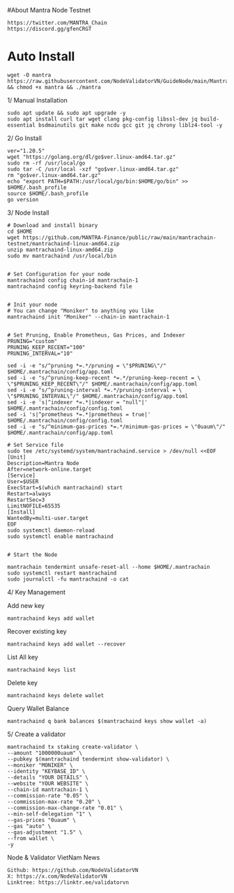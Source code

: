 #About Mantra Node Testnet

    https://twitter.com/MANTRA_Chain
    https://discord.gg/gfenCRGT

# Auto Install

    wget -O mantra https://raw.githubusercontent.com/NodeValidatorVN/GuideNode/main/Mantra/mantra && chmod +x mantra && ./mantra

1/ Manual Installation

    sudo apt update && sudo apt upgrade -y
    sudo apt install curl tar wget clang pkg-config libssl-dev jq build-essential bsdmainutils git make ncdu gcc git jq chrony liblz4-tool -y

2/ Go Install

    ver="1.20.5"
    wget "https://golang.org/dl/go$ver.linux-amd64.tar.gz"
    sudo rm -rf /usr/local/go
    sudo tar -C /usr/local -xzf "go$ver.linux-amd64.tar.gz"
    rm "go$ver.linux-amd64.tar.gz"
    echo "export PATH=$PATH:/usr/local/go/bin:$HOME/go/bin" >> $HOME/.bash_profile
    source $HOME/.bash_profile
    go version

3/ Node Install

    # Download and install binary
    cd $HOME
    wget https://github.com/MANTRA-Finance/public/raw/main/mantrachain-testnet/mantrachaind-linux-amd64.zip
    unzip mantrachaind-linux-amd64.zip
    sudo mv mantrachaind /usr/local/bin


    # Set Configuration for your node
    mantrachaind config chain-id mantrachain-1
    mantrachaind config keyring-backend file


    # Init your node
    # You can change "Moniker" to anything you like
    mantrachaind init "Moniker" --chain-in mantrachain-1


    # Set Pruning, Enable Prometheus, Gas Prices, and Indexer
    PRUNING="custom"
    PRUNING_KEEP_RECENT="100"
    PRUNING_INTERVAL="10"

    sed -i -e "s/^pruning *=.*/pruning = \"$PRUNING\"/" $HOME/.mantrachain/config/app.toml
    sed -i -e "s/^pruning-keep-recent *=.*/pruning-keep-recent = \
    \"$PRUNING_KEEP_RECENT\"/" $HOME/.mantrachain/config/app.toml
    sed -i -e "s/^pruning-interval *=.*/pruning-interval = \
    \"$PRUNING_INTERVAL\"/" $HOME/.mantrachain/config/app.toml
    sed -i -e 's|^indexer *=.*|indexer = "null"|' $HOME/.mantrachain/config/config.toml
    sed -i 's|^prometheus *=.*|prometheus = true|' $HOME/.mantrachain/config/config.toml
    sed -i -e "s/^minimum-gas-prices *=.*/minimum-gas-prices = \"0uaum\"/" $HOME/.mantrachain/config/app.toml

    # Set Service file
    sudo tee /etc/systemd/system/mantrachaind.service > /dev/null <<EOF
    [Unit]
    Description=Mantra Node
    After=network-online.target
    [Service]
    User=$USER
    ExecStart=$(which mantrachaind) start
    Restart=always
    RestartSec=3
    LimitNOFILE=65535
    [Install]
    WantedBy=multi-user.target
    EOF
    sudo systemctl daemon-reload
    sudo systemctl enable mantrachaind


    # Start the Node

    mantrachain tendermint unsafe-reset-all --home $HOME/.mantrachain
    sudo systemctl restart mantrachaind
    sudo journalctl -fu mantrachaind -o cat

4/ Key Management

Add new key

    mantrachaind keys add wallet

Recover existing key

    mantrachaind keys add wallet --recover

List All key

    mantrachaind keys list

Delete key

    mantrachaind keys delete wallet

Query Wallet Balance

    mantrachaind q bank balances $(mantrachaind keys show wallet -a)

5/ Create a validator

    mantrachaind tx staking create-validator \
    --amount "1000000uaum" \
    --pubkey $(mantrachaind tendermint show-validator) \
    --moniker "MONIKER" \
    --identity "KEYBASE_ID" \
    --details "YOUR DETAILS" \
    --website "YOUR WEBSITE" \
    --chain-id mantrachain-1 \
    --commission-rate "0.05" \
    --commission-max-rate "0.20" \
    --commission-max-change-rate "0.01" \
    --min-self-delegation "1" \
    --gas-prices "0uaum" \
    --gas "auto" \
    --gas-adjustment "1.5" \
    --from wallet \
    -y

Node & Validator VietNam News

    Github: https://github.com/NodeValidatorVN
    X: https://x.com/NodeValidatorVN
    Linktree: https://linktr.ee/validatorvn

